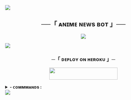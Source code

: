 <img src="https://user-images.githubusercontent.com/73097560/115834477-dbab4500-a447-11eb-908a-139a6edaec5c.gif">
<h2 align="center">
    ──「 ᴀɴɪᴍᴇ ɴᴇᴡs ʙᴏᴛ 」──
</h2>

<p align="center">
  <img src="https://i.ibb.co/5XJ0LPtf/photo-2025-08-09-20-57-40-7536954231886970884.jpg">
</p>

<img src="https://user-images.githubusercontent.com/73097560/115834477-dbab4500-a447-11eb-908a-139a6edaec5c.gif">

<h3 align="center">
    ─「 ᴅᴇᴩʟᴏʏ ᴏɴ ʜᴇʀᴏᴋᴜ 」─
</h3>

<p align="center"><a href="https://dashboard.heroku.com/new?template=https://github.com/FraxxShadow/HexaSuperRenamer"> <img src="https://img.shields.io/badge/Deploy%20On%20Heroku-black?style=for-the-badge&logo=heroku" width="220" height="38.45"/></a></p>

<details><summary><b> - ᴄᴏᴍᴍᴍᴀɴᴅs :</summary>
  
## ᴄᴏᴍᴍᴍᴀɴᴅs
```
start-Sᴛᴀʀᴛ ᴛʜᴇ ʙᴏᴛ
help-Sʜᴏᴡ ᴛʜɪs ʜᴇʟᴘ ᴍᴇssᴀɢᴇ
status-Cʜᴇᴄᴋ ʙᴏᴛ sᴛᴀᴛᴜs
settings-Bᴏᴛ sᴇᴛᴛɪɴɢs ᴘᴀɴᴇʟ
setstartpic-Sᴇᴛ sᴛᴀʀᴛ ᴘɪᴄᴛᴜʀᴇ
setschedule-Sᴇᴛ ᴀᴜᴛᴏ-ғᴇᴛᴄʜ sᴄʜᴇᴅᴜʟᴇ
stats-Sʜᴏᴡ ʙᴏᴛ sᴛᴀᴛɪsᴛɪᴄs
broadcast-Bʀᴏᴀᴅᴄᴀsᴛ ᴍᴇssᴀɢᴇ ᴛᴏ ᴀʟʟ ᴜsᴇʀs
ping-Cʜᴇᴄᴋ ʙᴏᴛ ʀᴇsᴘᴏɴsᴇ ᴛɪᴍᴇ
setmanga-Mᴀᴘ ᴍᴀɴɢᴀ ᴛᴏ ᴄʜᴀɴɴᴇʟ
delmanga-Rᴇᴍᴏᴠᴇ ᴍᴀɴɢᴀ ᴍᴀᴘᴘɪɴɢ
delallmanga-Rᴇᴍᴏᴠᴇ ᴀʟʟ ᴍᴀɴɢᴀ ᴍᴀᴘᴘɪɴɢ
listmangas-Lɪsᴛ ᴍᴀɴɢᴀ ᴄʜᴀɴɴᴇʟs
setmangabanner-Sᴇᴛ ᴍᴀɴɢᴀ ʙᴀɴɴᴇʀ
viewmangabanner-Vɪᴇᴡ ᴍᴀɴɢᴀ ʙᴀɴɴᴇʀ
delmangabanner-Rᴇᴍᴏᴠᴇ ᴍᴀɴɢᴀ ʙᴀɴɴᴇʀ
delallmangabanner-Rᴇᴍᴏᴠᴇ ᴀʟʟ ᴍᴀɴɢᴀ ʙᴀɴɴᴇʀ
listmangabanners-Lɪsᴛ ᴀʟʟ ᴍᴀɴɢᴀ ʙᴀɴɴᴇʀs
addanime-Mᴀᴘ ᴀɴɪᴍᴇ ᴛᴏ ᴄʜᴀɴɴᴇʟ
delanime-Rᴇᴍᴏᴠᴇ ᴀɴɪᴍᴇ ᴍᴀᴘᴘɪɴɢ
delallanimes-Rᴇᴍᴏᴠᴇ ᴀʟʟ ᴀɴɪᴍᴇ ᴍᴀᴘᴘɪɴɢ
listanimes-Lɪsᴛ ᴀɴɪᴍᴇ ᴄʜᴀɴɴᴇʟs
setbanner-Sᴇᴛ ᴀɴɪᴍᴇ ʙᴀɴɴᴇʀ
viewbanner-Vɪᴇᴡ ᴀɴɪᴍᴇ ʙᴀɴɴᴇʀ
delbanner-Rᴇᴍᴏᴠᴇ ᴀɴɪᴍᴇ ʙᴀɴɴᴇʀ
delallbanners-Rᴇᴍᴏᴠᴇ ᴀʟʟ ᴀɴɪᴍᴇ ʙᴀɴɴᴇʀ
listbanners-Lɪsᴛ ᴀɴɪᴍᴇ ʙᴀɴɴᴇʀs
addfsub-Aᴅᴅ ғᴏʀᴄᴇ sᴜʙ ᴄʜᴀɴɴᴇʟ
delfsub-Rᴇᴍᴏᴠᴇ ғᴏʀᴄᴇ sᴜʙ ᴄʜᴀɴɴᴇʟ
listfsubs-Lɪsᴛ ғᴏʀᴄᴇ sᴜʙ ᴄʜᴀɴɴᴇʟs
addadmin-Aᴅᴅ ɴᴇᴡ ᴀᴅᴍɪɴ
deladmin-Dᴇʟᴇᴛᴇ ᴀɴʏ ᴀᴅᴍɪɴ
listadmins-Lɪsᴛ ᴀʟʟ ᴀᴅᴍɪɴs
addtask-Aᴅᴅ ɴᴇᴡ ᴀɴɪᴍᴇ/ᴍᴀɴɢᴀ ᴛᴀsᴋ
addbatch-Aᴅᴅ ʙᴀᴛᴄʜ ᴛᴀsᴋ
tasks-Lɪsᴛ ᴀᴄᴛɪᴠᴇ ᴛᴀsᴋs
cleartasks-Cʟᴇᴀʀ ᴛᴀsᴋ ʟɪsᴛs
pause-Pᴀᴜsᴇ ᴀᴜᴛᴏ-ғᴇᴛᴄʜɪɴɢ
resume-Rᴇsᴜᴍᴇ ᴀᴜᴛᴏ-ғᴇᴛᴄʜɪɴɢ
addlink-Aᴅᴅ RSS ʟɪɴᴋ ғᴏʀ ᴀɴɪᴍᴇ ᴀɴᴅ ᴍᴀɴɢᴀ
listlinks-Lɪsᴛ ᴀʟʟ RSS ʟɪɴᴋs
dellink-Rᴇᴍᴏᴠᴇ RSS ʟɪɴᴋ ғᴏʀ ᴀɴɪᴍᴇ ᴀɴᴅ ᴍᴀɴɢᴀ
setthumb-Sᴇᴛ ɢʟᴏʙᴀʟ ᴛʜᴜᴍʙɴᴀɪʟ
delthumb-Rᴇᴍᴏᴠᴇ ɢʟᴏʙᴀʟ ᴛʜᴜᴍʙɴᴀɪʟ
viewthumb-Vɪᴇᴡ ɢʟᴏʙᴀʟ ᴛʜᴜᴍʙɴᴀɪʟ
setsticker-Sᴇᴛ ᴄᴏᴍᴘʟᴇᴛɪᴏɴ sᴛɪᴄᴋᴇʀ
delsticker-Rᴇᴍᴏᴠᴇ sᴛɪᴄᴋᴇʀ
viewsticker-Vɪᴇᴡ ᴄᴏᴍᴘʟᴇᴛɪᴏɴ sᴛɪᴄᴋᴇʀ
setdeltimer-Sᴇᴛ ᴀᴜᴛᴏ-ᴅᴇʟᴇᴛᴇ ᴛɪᴍᴇʀ
setdel-Tᴏɢɢʟᴇ ᴀᴜᴛᴏ-ᴅᴇʟᴇᴛᴇ ғᴇᴀᴛᴜʀᴇ
setffmpeg-Sᴇᴛ FFMPEG ᴄᴏɴғɪɢ ғᴏʀ sᴘᴇᴄɪғɪᴄ ᴀɴɪᴍᴇ
delffmpeg-Rᴇᴍᴏᴠᴇ FFMPEG ᴄᴏɴғɪɢ
delallffmpeg-Rᴇᴍᴏᴠᴇ ᴀʟʟ FFMPEG ᴄᴏɴғɪɢ
listffmpeg-Lɪsᴛ ᴀʟʟ FFMPEG ᴄᴏɴғɪɢs
shell-Exᴇᴄᴜᴛᴇ sʜᴇʟʟ ᴄᴏᴍᴍᴀɴᴅ
restart-Rᴇsᴛᴀʀᴛ ᴛʜᴇ ʙᴏᴛ
log-Gᴇᴛ ʙᴏᴛ ʟᴏɢs
cleanup-Cʟᴇᴀɴᴜᴘ ʙᴏᴛ ᴅɪʀᴇᴄᴛᴏʀɪᴇs
api-Cʜᴀɴɢᴇ API sᴏᴜʀᴄᴇ
```
</details>

<img src="https://user-images.githubusercontent.com/73097560/115834477-dbab4500-a447-11eb-908a-139a6edaec5c.gif">
